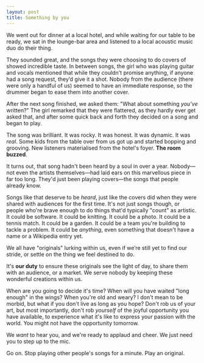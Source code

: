 ```yaml
---
layout: post
title: Something by you
---
```


We went out for dinner at a local hotel, and while waiting for our table to be ready, we sat in the lounge-bar area and listened to a local acoustic music duo do their thing.

They sounded great, and the songs they were choosing to do covers of showed incredible taste. In between songs, the girl who was playing guitar and vocals mentioned that while they couldn't promise anything, if anyone had a song request, they’d give it a shot. Nobody from the audience (there were only a handful of us) seemed to have an immediate response, so the drummer began to ease them into another cover.

After the next song finished, we asked them: "What about something *you've* written?" The girl remarked that they were flattered, as they hardly ever get asked that, and after some quick back and forth they decided on a song and began to play.

The song was brilliant. It was rocky. It was honest. It was dynamic. It was *real*. Some kids from the table over from us got up and started bopping and grooving. New listeners materialised from the hotel's foyer. **The room buzzed**.

It turns out, that song hadn't been heard by a soul in over a year. Nobody—not even the artists themselves—had laid ears on this marvellous piece in far too long. They'd just been playing covers—the songs that people already know.

Songs like that deserve to be *heard*, just like the covers did when they were shared with audiences for the first time. It's not just songs though, or people who're brave enough to do things that'd typically "count" as artistic. It could be software. It could be knitting. It could be a photo. It could be a tennis match. It could be a garden. It could be a team you're building to tackle a problem. It could be *anything*, even something that doesn't have a name or a Wikipedia entry yet.

We all have "originals" lurking within us, even if we’re still yet to find our stride, or settle on the thing we feel destined to do.

It's **our duty** to ensure these originals see the light of day, to share them with an audience, or a market. We serve nobody by keeping these wonderful creations within us.

When are you going to decide it's time? When will you have waited "long enough" in the wings? When you're old and weary? I don't mean to be morbid, but what if you don't live as long as you hope? Don't rob us of your art, but most importantly, don't rob *yourself* of the joyful opportunity you have available, to experience what it's like to express your passion with the world. You might not have the opportunity tomorrow.

We *want* to hear you, and we're ready to applaud and cheer. We just need you to step up to the mic.

Go on. Stop playing other people's songs for a minute. Play an original.
